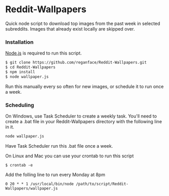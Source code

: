 # Reddit-Wallpapers
Quick node script to download top images from the past week in selected subreddits.  Images that already exist locally are skipped over.

### Installation

[Node.js](https://nodejs.org/) is required to run this script.

```sh
$ git clone https://github.com/reganface/Reddit-Wallpapers.git
$ cd Reddit-Wallpapers
$ npm install
$ node wallpaper.js
```

Run this manually every so often for new images, or schedule it to run once a week.

### Scheduling
On Windows, use Task Scheduler to create a weekly task.  You'll need to create a .bat file in your Reddit-Wallpapers directory with the following line in it.

```sh
node wallpaper.js
```

Have Task Scheduler run this .bat file once a week.

On Linux and Mac you can use your crontab to run this script

```
$ crontab -e
```
Add the folling line to run every Monday at 8pm

```
0 20 * * 1 /usr/local/bin/node /path/to/script/Reddit-Wallpapers/wallpaper.js
```